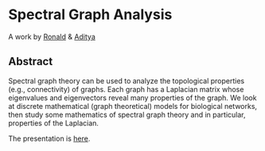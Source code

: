 # Spectral Graph Analysis

A work by [Ronald](https://github.com/huidr) & [Aditya](https://github.com/ThatFarziGamer)

## Abstract

Spectral graph theory can be used to analyze the topological
properties (e.g., connectivity) of graphs. Each graph has a
Laplacian matrix whose eigenvalues and eigenvectors reveal
many properties of the graph. We look at discrete
mathematical (graph theoretical) models for biological
networks, then study some mathematics of spectral graph
theory and in particular, properties of the Laplacian.

The presentation is [here](presentation.pdf).
